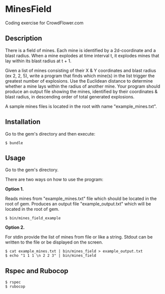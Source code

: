 # MinesField

Coding exercise for CrowdFlower.com

## Description

There is a field of mines. Each mine is identified by a 2d-coordinate and a blast radius. When a mine explodes at time interval t, it explodes mines that lay within its blast radius at t + 1.

Given a list of mines consisting of their X & Y coordinates and blast radius (ex 2, 2, 5), write a program that finds which mine(s) in the list trigger the greatest number of explosions. Use the Euclidean distance to determine whether a mine lays within the radius of another mine. Your program should produce an output file showing the mines, identified by their coordinates & blast radius, in descending order of total generated explosions.

A sample mines files is located in the root with name "example_mines.txt".

## Installation

Go to the gem's directory and then execute:

    $ bundle

## Usage

Go to the gem's directory.

There are two ways on how to use the program:

**Option 1.**

Reads mines from "example_mines.txt" file which should be located in the root of gem.
Produces an output file "example_output.txt" which will be located in the root of gem.

    $ bin/mines_field_example

**Option 2.**

For stdin provide the list of mines from file or like a string.
Stdout can be written to the file or be displayed on the screen.

    $ cat example_mines.txt | bin/mines_field > example_output.txt
    $ echo "1 1 1 \n 2 2 3" | bin/mines_field

## Rspec and Rubocop

    $ rspec
    $ rubocop
